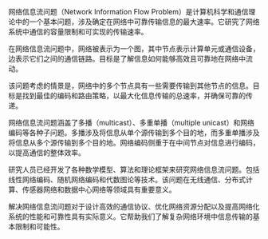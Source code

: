 网络信息流问题（Network Information Flow Problem）是计算机科学和通信理论中的一个基本问题，涉及确定在网络中可靠传输信息的最大速率。它研究了网络系统中通信的容量限制和可实现的传输速率。

在网络信息流问题中，网络被表示为一个图，其中节点表示计算单元或通信设备，边表示它们之间的通信链路。目标是了解信息如何能够高效且可靠地在网络中流动。

该问题考虑的情景是，网络中的多个节点具有一些需要传输到其他节点的信息。目标是找到最佳的编码和路由策略，以最大化信息传输的总速率，并确保可靠的传递。

网络信息流问题涵盖了多播（multicast）、多重单播（multiple unicast）和网络编码等各种子问题。多播涉及将信息从单个源传输到多个目的地，而多重单播涉及将信息从多个源传输到多个目的地。网络编码侧重于在中间节点对信息进行编码，以提高通信的整体效率。

研究人员已经开发了各种数学模型、算法和理论框架来研究网络信息流问题。包括线性网络编码、随机网络编码和代数图论等技术。该问题在无线通信、分布式计算、传感器网络和数据中心网络等领域具有重要意义。

解决网络信息流问题对于设计高效的通信协议、优化网络资源分配以及提高网络化系统的性能和可靠性具有实际意义。它帮助我们了解复杂网络环境中信息传输的基本限制和可能性。